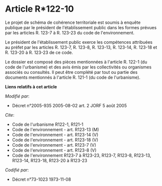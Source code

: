 # Article R*122-10

Le projet de schéma de cohérence territoriale est soumis à enquête publique par le président de l'établissement public dans
les formes prévues par les articles R. 123-7 à R. 123-23 du code de l'environnement.

Le président de l'établissement public exerce les compétences attribuées au préfet par les articles R. 123-7, R. 123-8, R.
123-13, R. 123-14, R. 123-18 et R. 123-20 à R. 123-23 de ce code.

Le dossier est composé des pièces mentionnées à l'article R. 122-1 (du code de l'urbanisme) et des avis émis par les
collectivités ou organismes associés ou consultés. Il peut être complété par tout ou partie des documents mentionnés à
l'article R. 121-1 (du code de l'urbanisme).

**Liens relatifs à cet article**

_Modifié par_:

  - Décret n°2005-935 2005-08-02 art. 2 JORF 5 août 2005

_Cite_:

  - Code de l'urbanisme R122-1, R121-1
  - Code de l'environnement - art. R123-13 (M)
  - Code de l'environnement - art. R123-14 (V)
  - Code de l'environnement - art. R123-18 (V)
  - Code de l'environnement - art. R123-7 (V)
  - Code de l'environnement - art. R123-8 (V)
  - Code de l'environnement R123-7 à R123-23, R123-7, R123-8, R123-13, R123-14, R123-18, R123-20 à R123-23

_Codifié par_:

  - Décret n°73-1023 1973-11-08
